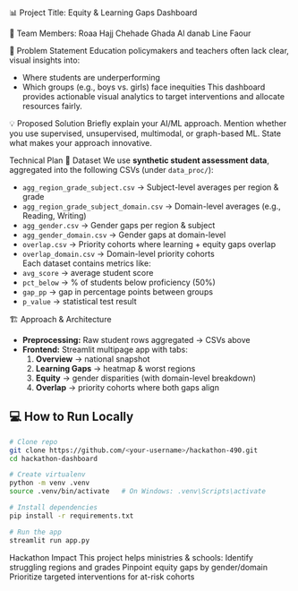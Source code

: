  📊 Project Title: Equity & Learning Gaps Dashboard

👥 Team Members:
Roaa Hajj Chehade
Ghada Al danab
Line Faour

📌 Problem Statement
Education policymakers and teachers often lack clear, visual insights into:
- Where students are underperforming
- Which groups (e.g., boys vs. girls) face inequities
This dashboard provides actionable visual analytics to target interventions and allocate resources fairly.

💡 Proposed Solution
Briefly explain your AI/ML approach.
Mention whether you use supervised, unsupervised, multimodal, or graph-based ML.
State what makes your approach innovative.

Technical Plan
📂 Dataset
We use **synthetic student assessment data**, aggregated into the following CSVs (under `data_proc/`):
- `agg_region_grade_subject.csv` → Subject-level averages per region & grade  
- `agg_region_grade_subject_domain.csv` → Domain-level averages (e.g., Reading, Writing)  
- `agg_gender.csv` → Gender gaps per region & subject  
- `agg_gender_domain.csv` → Gender gaps at domain-level  
- `overlap.csv` → Priority cohorts where learning + equity gaps overlap  
- `overlap_domain.csv` → Domain-level priority cohorts  
Each dataset contains metrics like:
- `avg_score` → average student score  
- `pct_below` → % of students below proficiency (50%)  
- `gap_pp` → gap in percentage points between groups  
- `p_value` → statistical test result  

🏗️ Approach & Architecture
- **Preprocessing:** Raw student rows aggregated → CSVs above  
- **Frontend:** Streamlit multipage app with tabs:
  1. **Overview** → national snapshot  
  2. **Learning Gaps** → heatmap & worst regions  
  3. **Equity** → gender disparities (with domain-level breakdown)  
  4. **Overlap** → priority cohorts where both gaps align  


## 💻 How to Run Locally
```bash
# Clone repo
git clone https://github.com/<your-username>/hackathon-490.git
cd hackathon-dashboard

# Create virtualenv
python -m venv .venv
source .venv/bin/activate   # On Windows: .venv\Scripts\activate

# Install dependencies
pip install -r requirements.txt

# Run the app
streamlit run app.py
```

Hackathon Impact
This project helps ministries & schools:
Identify struggling regions and grades
Pinpoint equity gaps by gender/domain
Prioritize targeted interventions for at-risk cohorts
